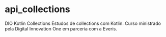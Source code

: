 # api_collections
DIO Kotlin Collections
Estudos de collections com Kotlin.
Curso ministrado pela Digital Innovation One em parceria com a Everis.
